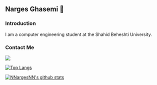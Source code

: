 ## Narges Ghasemi 🐾

### Introduction

I am a computer engineering student at the Shahid Beheshti University. 



### Contact Me

[![](https://img.shields.io/badge/-ghaseminarges79@gmail.com-black?style=for-the-badge&logo=gmail)](mailto:ghaseminarges79@gmail.com)


[![Top Langs](https://github-readme-stats.vercel.app/api/top-langs/?username=NNargesNN&layout=compact&langs_count=8)](https://github.com/NNargesNN/github-readme-stats)

[![NNargesNN's github stats](https://github-readme-stats.vercel.app/api?username=NNargesNN&count_private=true&show_icons=true&theme=midnight-purple)](https://github.com/anuraghazra/github-readme-stats)
